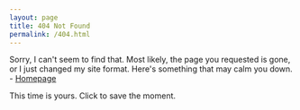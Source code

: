 ```yaml
---
layout: page
title: 404 Not Found
permalink: /404.html
---
```


Sorry, I can't seem to find that. Most likely, the page you requested is gone, or I just changed my site format. Here's something that may calm you down. - [Homepage](/)

This time is yours. Click to save the moment.

<canvas id="canvas" style="margin:0 auto;display:block;cursor:pointer;"></canvas>

<script type="text/javascript" src="/js/phyllo.js"></script>
